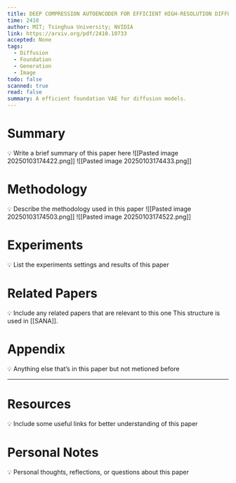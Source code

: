 ```yaml
---
title: DEEP COMPRESSION AUTOENCODER FOR EFFICIENT HIGH-RESOLUTION DIFFUSION MODELS
time: 2410
author: MIT; Tsinghua University; NVIDIA
link: https://arxiv.org/pdf/2410.10733
accepted: None
tags:
  - Diffusion
  - Foundation
  - Generation
  - Image
todo: false
scanned: true
read: false
summary: A efficient foundation VAE for diffusion models.
---
```

# Summary
💡 Write a brief summary of this paper here
![[Pasted image 20250103174422.png]]
![[Pasted image 20250103174433.png]]
# Methodology
💡 Describe the methodology used in this paper
![[Pasted image 20250103174503.png]]
![[Pasted image 20250103174522.png]]
# Experiments
💡 List the experiments settings and results of this paper

# Related Papers
💡 Include any related papers that are relevant to this one
This structure is used in [[SANA]].
# Appendix
💡 Anything else that’s in this paper but not metioned before

---
# Resources
💡 Include some useful links for better understanding of this paper

# Personal Notes
💡 Personal thoughts, reflections, or questions about this paper